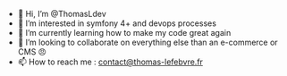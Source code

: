 - 👋 Hi, I’m @ThomasLdev
- 👀 I’m interested in symfony 4+ and devops processes
- 🌱 I’m currently learning how to make my code great again
- 💞️ I’m looking to collaborate on everything else than an e-commerce or CMS :angry:
- 📫 How to reach me : contact@thomas-lefebvre.fr

<!---
ThomasLdev/ThomasLdev is a ✨ special ✨ repository because its `README.md` (this file) appears on your GitHub profile.
You can click the Preview link to take a look at your changes.
--->
